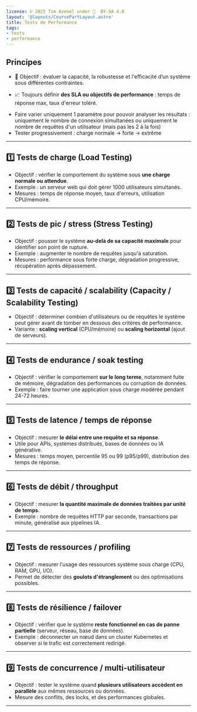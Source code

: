 ```yaml
---
license: © 2025 Tom Avenel under 󰵫  BY-SA 4.0
layout: '@layouts/CoursePartLayout.astro'
title: Tests de Performance
tags:
- tests
- performance
---
```


## Principes

- 🎯 Objectif : évaluer la capacité, la robustesse et l'efficacité d’un système sous différentes contraintes.
* 📈 Toujours définir **des SLA ou objectifs de performance** : temps de réponse max, taux d'erreur toléré.
- Faire varier uniquement 1 paramètre pour pouvoir analyser les résultats : uniquement le nombre de connexion simultanées ou uniquement le nombre de requêtes d'un utilisateur (mais pas les 2 à la fois)
- Tester progressivement : charge normale → forte → extrême

---

## 1️⃣ Tests de **charge** (Load Testing)

- Objectif : vérifier le comportement du système sous **une charge normale ou attendue**.
- Exemple : un serveur web qui doit gérer 1000 utilisateurs simultanés.
- Mesures : temps de réponse moyen, taux d'erreurs, utilisation CPU/mémoire.

---

## 2️⃣ Tests de **pic / stress** (Stress Testing)

- Objectif : pousser le système **au-delà de sa capacité maximale** pour identifier son point de rupture.
- Exemple : augmenter le nombre de requêtes jusqu'à saturation.
- Mesures : performance sous forte charge, dégradation progressive, récupération après dépassement.

---

## 3️⃣ Tests de **capacité / scalability** (Capacity / Scalability Testing)

- Objectif : déterminer combien d'utilisateurs ou de requêtes le système peut gérer avant de tomber en dessous des critères de performance.
- Variante : **scaling vertical** (CPU/mémoire) ou **scaling horizontal** (ajout de serveurs).

---

## 4️⃣ Tests de **endurance / soak testing**

- Objectif : vérifier le comportement **sur le long terme**, notamment fuite de mémoire, dégradation des performances ou corruption de données.
- Exemple : faire tourner une application sous charge modérée pendant 24-72 heures.

---

## 5️⃣ Tests de **latence / temps de réponse**

- Objectif : mesurer **le délai entre une requête et sa réponse**.
- Utile pour APIs, systèmes distribués, bases de données ou IA générative.
- Mesures : temps moyen, percentile 95 ou 99 (p95/p99), distribution des temps de réponse.

---

## 6️⃣ Tests de **débit / throughput**

- Objectif : mesurer **la quantité maximale de données traitées par unité de temps**.
- Exemple : nombre de requêtes HTTP par seconde, transactions par minute, généralisé aux pipelines IA.

---

## 7️⃣ Tests de **ressources / profiling**

- Objectif : mesurer l'usage des ressources système sous charge (CPU, RAM, GPU, I/O).
- Permet de détecter des **goulots d'étranglement** ou des optimisations possibles.

---

## 8️⃣ Tests de **résilience / failover**

- Objectif : vérifier que le système **reste fonctionnel en cas de panne partielle** (serveur, réseau, base de données).
- Exemple : déconnecter un nœud dans un cluster Kubernetes et observer si le trafic est correctement redirigé.

---

## 9️⃣ Tests de **concurrence / multi-utilisateur**

- Objectif : tester le système quand **plusieurs utilisateurs accèdent en parallèle** aux mêmes ressources ou données.
- Mesure des conflits, des locks, et des performances globales.

---

